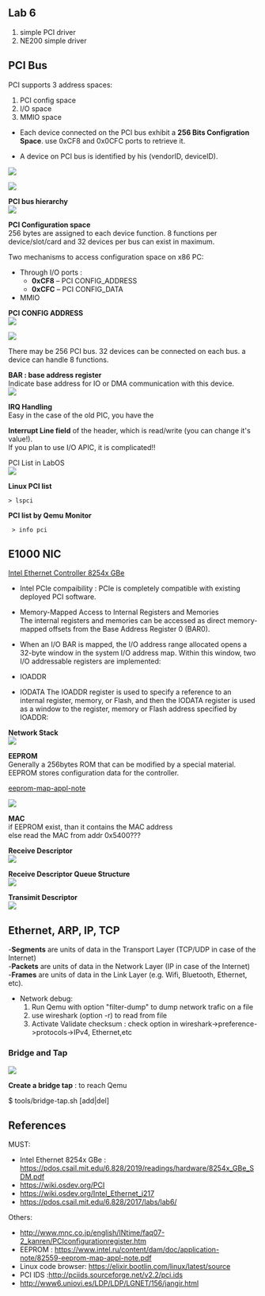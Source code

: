 ## Lab 6
1. simple PCI driver
2. NE200 simple driver


## PCI Bus
PCI supports 3 address spaces:  
1. PCI config space
2. I/O space
3. MMIO space

- Each device connected on the PCI bus exhibit a **256 Bits Configration Space**. use 0xCF8 and 0x0CFC ports to retrieve it.  

- A device on PCI bus is identified by his (vendorID, deviceID).

![](../../documentation/Kernel_PCI_PCIe_Slots.jpeg) 

![](../../documentation/images/Kernel-PCI-Bus.png)  

**PCI bus hierarchy**  
![](../../documentation/images/Kernel-PCI-Bus-Hierarchy.png)  


**PCI Configuration space**  
256 bytes are assigned to each device function. 8 functions per device/slot/card and 32 devices per bus can exist in maximum.

Two mechanisms to access configuration space on x86 PC:  
- Through I/O ports :
   - **0xCF8** – PCI CONFIG_ADDRESS
   - **0xCFC** – PCI CONFIG_DATA 
- MMIO


**PCI CONFIG ADDRESS**    
![](../../documentation/images/Kernel-PCI-Config-address.png)

![](../../documentation/images/Kernel-PCI-Configuration-Space.png)


There may be 256 PCI bus. 32 devices can be connected on each bus. a device can handle 8 functions.  


**BAR : base address register**  
Indicate base address for  IO or DMA communication with this device.  
![](../../documentation/images/Kernel-PCI-BaseAddressRegister.png)



**IRQ Handling**  
Easy in the case of the old PIC, you have the  

**Interrupt Line field** of the header, which is read/write (you can change it's value!).  
If you plan to use I/O APIC, it is complicated!!

PCI List in LabOS  
![](../../documentation/images/Kernel-PCI-List.png)

**Linux PCI list**  

    > lspci

**PCI list by Qemu Monitor**
    
     > info pci

## E1000 NIC
[Intel Ethernet Controller 8254x GBe](https://pdos.csail.mit.edu/6.828/2019/readings/hardware/8254x_GBe_SDM.pdf)

- Intel PCIe compaibility : PCIe is completely compatible with existing deployed PCI software.

- Memory-Mapped Access to Internal Registers and Memories  
The internal registers and memories can be accessed as direct memory-mapped offsets
from the Base Address Register 0 (BAR0).

- When an I/O BAR is mapped, the I/O address range allocated opens a 32-byte window
in the system I/O address map. Within this window, two I/O addressable registers are
implemented:
 - IOADDR
 - IODATA
The IOADDR register is used to specify a reference to an internal register, memory, or
Flash, and then the IODATA register is used as a window to the register, memory or
Flash address specified by IOADDR:

**Network Stack**  
![](../../documentation/images/Kernel-Network-Stack.png)


**EEPROM**   
  Generally a 256bytes  ROM that can  be modified by a special material.  EEPROM stores configuration data for the controller.

  [eeprom-map-appl-note](https://www.intel.ru/content/dam/doc/application-note/82559-eeprom-map-appl-note.pdf) 

  ![](../../documentation/images/Kernel-Network-eeprom.png)

**MAC**  
  if EEPROM exist, than it contains the MAC address  
  else read the MAC from addr 0x5400???

**Receive Descriptor**  
![](../../documentation/images/Kernel-E1000-ReceiveDesc.png)

**Receive Descriptor Queue Structure**   
![](../../documentation/images/Kernel-E1000-ReceiveDesc-Ring.png)

**Transimit Descriptor**  
![](../../documentation/images/Kernel-E1000-TransmitDesc.png)


## Ethernet, ARP, IP, TCP

-**Segments** are units of data in the Transport Layer (TCP/UDP in case of the Internet)  
-**Packets** are units of data in the Network Layer (IP in case of the Internet)  
-**Frames** are units of data in the Link Layer (e.g. Wifi, Bluetooth, Ethernet, etc).  

- Network debug:
  1. Run Qemu with option "filter-dump" to dump network trafic on a file
  2. use wireshark (option -r) to read from file
  3. Activate Validate checksum : check option in wireshark->preference->protocols->IPv4, Ethernet,etc 

### Bridge and Tap

![](../documentation/images/Linux-Virtual-Network-Bridge.png)

**Create a bridge tap** : to reach Qemu  
  
   $ tools/bridge-tap.sh [add|del]

    



## References
MUST:
- Intel Ethernet 8254x GBe : https://pdos.csail.mit.edu/6.828/2019/readings/hardware/8254x_GBe_SDM.pdf
- https://wiki.osdev.org/PCI   
- https://wiki.osdev.org/Intel_Ethernet_i217
- https://pdos.csail.mit.edu/6.828/2017/labs/lab6/
  
Others:
- http://www.mnc.co.jp/english/INtime/faq07-2_kanren/PCIconfigurationregister.htm
- EEPROM : https://www.intel.ru/content/dam/doc/application-note/82559-eeprom-map-appl-note.pdf
- Linux code browser: https://elixir.bootlin.com/linux/latest/source
- PCI IDS :http://pciids.sourceforge.net/v2.2/pci.ids
- http://www6.uniovi.es/LDP/LDP/LGNET/156/jangir.html
